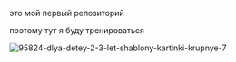это мой первый репозиторий

поэтому тут я буду тренироваться



![95824-dlya-detey-2-3-let-shablony-kartinki-krupnye-7](https://github.com/fedostseva/-/assets/153892255/3da338d6-255f-4753-954a-ac2a3e1aeac0)
